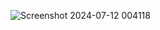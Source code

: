 ![Screenshot 2024-07-12 004118](https://github.com/asicoltd/EWU_MIND/assets/61615468/291138cc-3aa5-460b-9aab-b235e759a4ed)
